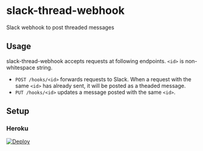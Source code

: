 # slack-thread-webhook
Slack webhook to post threaded messages

## Usage
slack-thread-webhook accepts requests at following endpoints. `<id>` is non-whitespace string.

* `POST /hooks/<id>` forwards requests to Slack. When a request with the same `<id>` has already sent, it will be posted as a theaded message.
* `PUT /hooks/<id>` updates a message posted with the same `<id>`.

## Setup

### Heroku
[![Deploy](https://www.herokucdn.com/deploy/button.svg)](https://heroku.com/deploy)
